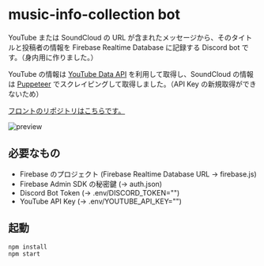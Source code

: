 # music-info-collection bot

YouTube または SoundCloud の URL が含まれたメッセージから、そのタイトルと投稿者の情報を Firebase Realtime Database に記録する Discord bot です。（身内用に作りました。）

YouTube の情報は [YouTube Data API](https://developers.google.com/youtube/v3/getting-started) を利用して取得し、SoundCloud の情報は [Puppeteer](https://github.com/puppeteer/puppeteer) でスクレイピングして取得しました。（API Key の新規取得ができないため）

[フロントのリポジトリはこちらです。](https://github.com/tsuen4/music-info-collection-front)

![preview](https://i.imgur.com/rtIYdAj.gif)

## 必要なもの

- Firebase のプロジェクト (Firebase Realtime Database URL -> firebase.js)
- Firebase Admin SDK の秘密鍵 (-> auth.json)
- Discord Bot Token (-> .env/DISCORD_TOKEN="")
- YouTube API Key (-> .env/YOUTUBE_API_KEY="")

## 起動

```bash
npm install
npm start
```
